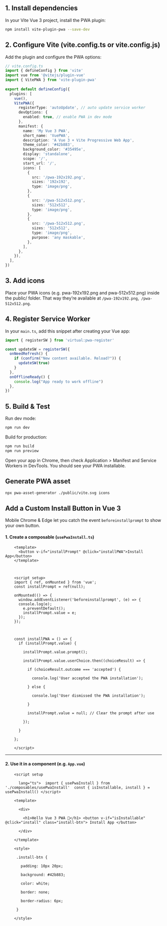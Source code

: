 
## 1. Install dependencies

In your Vite Vue 3 project, install the PWA plugin:

```bash
npm install vite-plugin-pwa --save-dev
```

## 2. Configure Vite (vite.config.ts or vite.config.js)

Add the plugin and configure the PWA options:

```ts
// vite.config.ts
import { defineConfig } from 'vite'
import vue from '@vitejs/plugin-vue'
import { VitePWA } from 'vite-plugin-pwa'
 
export default defineConfig({
  plugins: [
    vue(),
    VitePWA({
      registerType: 'autoUpdate', // auto update service worker
      devOptions: {
        enabled: true, // enable PWA in dev mode
      },
      manifest: {
        name: 'My Vue 3 PWA',
        short_name: 'VuePWA',
        description: 'A Vue 3 + Vite Progressive Web App',
        theme_color: '#42b883',
        background_color: '#35495e',
        display: 'standalone',
        scope: '/',
        start_url: '/',
        icons: [
          {
            src: '/pwa-192x192.png',
            sizes: '192x192',
            type: 'image/png',
          },
          {
            src: '/pwa-512x512.png',
            sizes: '512x512',
            type: 'image/png',
          },
          {
            src: '/pwa-512x512.png',
            sizes: '512x512',
            type: 'image/png',
            purpose: 'any maskable',
          },
        ],
      },
    }),
  ],
})
```

## 3. Add icons

Place your PWA icons (e.g. pwa-192x192.png and pwa-512x512.png) inside the public/ folder.
That way they’re available at `/pwa-192x192.png`,` /pwa-512x512.png`.

## 4. Register Service Worker

In your `main.ts`, add this snippet after creating your Vue app:

```js
import { registerSW } from 'virtual:pwa-register'

const updateSW = registerSW({
  onNeedRefresh() {
    if (confirm("New content available. Reload?")) {
      updateSW(true)
    }
  },
  onOfflineReady() {
    console.log("App ready to work offline")
  },
})
```

## 5. Build & Test

Run dev mode:

```bash
npm run dev
```


Build for production:

```bash
npm run build
npm run preview
```

Open your app in Chrome, then check Application > Manifest and Service Workers in DevTools. You should see your PWA installable.

## Generate PWA asset

```bash
npx pwa-asset-generator ./public/vite.svg icons
```

##  Add a Custom Install Button in Vue 3

Mobile Chrome & Edge let you catch the event `beforeinstallprompt` to show your own button.

#### 1. Create a composable (`usePwaInstall.ts`)

```vue
    <template>
      <button v-if="installPrompt" @click="installPWA">Install App</button>
    </template>

  

    <script setup>
    import { ref, onMounted } from 'vue';
    const installPrompt = ref(null);

    onMounted(() => {
      window.addEventListener('beforeinstallprompt', (e) => {
      console.log(e);
        e.preventDefault();
        installPrompt.value = e;
      });
    });

  

    const installPWA = () => {
      if (installPrompt.value) {

        installPrompt.value.prompt();

        installPrompt.value.userChoice.then((choiceResult) => {

          if (choiceResult.outcome === 'accepted') {

            console.log('User accepted the PWA installation');

          } else {

            console.log('User dismissed the PWA installation');

          }

          installPrompt.value = null; // Clear the prompt after use

        });

      }

    };

    </script>
```

---

#### 2. Use it in a component (e.g. `App.vue`)

```vue
	<script setup
	
	  lang="ts">  import { usePwaInstall } from './composables/usePwaInstall'  const { isInstallable, install } = usePwaInstall() </script>
	
	<template>
	
	  <div>
	
	    <h1>Hello Vue 3 PWA 🚀</h1> <button v-if="isInstallable" @click="install" class="install-btn"> Install App </button>
	
	  </div>
	
	</template>
	
	<style>
	
	 .install-btn {
	
	   padding: 10px 20px;
	
	   background: #42b883;
	
	   color: white;
	
	   border: none;
	
	   border-radius: 6px;
	
	 }
	
	</style>
```